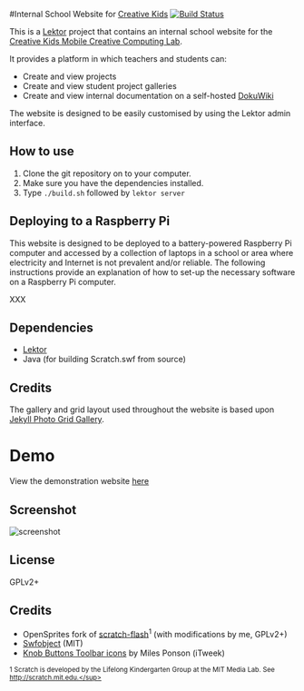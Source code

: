 #Internal School Website for [Creative Kids](http://www.creativekidssa.com.au)
[![Build Status](https://travis-ci.org/CreativeKids/school-website.svg?branch=master)](https://travis-ci.org/CreativeKids/school-website)

This is a [Lektor](https://www.getlektor.com/) project that contains an internal school website for the [Creative Kids Mobile Creative Computing Lab](http://www.creativekidssa.com.au).

It provides a platform in which teachers and students can:

* Create and view projects
* Create and view student project galleries
* Create and view internal documentation on a self-hosted [DokuWiki](https://www.dokuwiki.org)

The website is designed to be easily customised by using the Lektor admin interface.

## How to use
1. Clone the git repository on to your computer.
2. Make sure you have the dependencies installed.
3. Type `./build.sh` followed by `lektor server`

## Deploying to a Raspberry Pi

This website is designed to be deployed to a battery-powered Raspberry Pi computer and accessed by a collection of laptops in a school or area where electricity and Internet is not prevalent and/or reliable. The following instructions provide an explanation of how to set-up the necessary software on a Raspberry Pi computer.

XXX

## Dependencies

* [Lektor](https://www.getlektor.com/)
* Java (for building Scratch.swf from source)

## Credits

 The gallery and grid layout used throughout the website is based upon [Jekyll Photo Grid Gallery](https://github.com/iamnii/GridGallery).

# Demo

View the demonstration website [here](https://rhysmoyne.gitlab.io/project-gallery)


## Screenshot
![screenshot](https://gitlab.com/rhysmoyne/scratch-project-gallery/raw/master/screenshot.png)

## License

GPLv2+

## Credits

* OpenSprites fork of [scratch-flash](https://github.com/rhysmoyne/scratch-flash)<sup>1</sup> (with modifications by me, GPLv2+)
* [Swfobject](https://github.com/swfobject/swfobject) (MIT)
* [Knob Buttons Toolbar icons](http://itweek.deviantart.com/art/Knob-Buttons-Toolbar-icons-73463960) by Miles Ponson (iTweek)

<sup>1 Scratch is developed by the Lifelong Kindergarten Group at the MIT Media Lab. See http://scratch.mit.edu.</sup>
